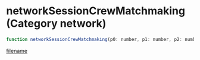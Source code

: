 # networkSessionCrewMatchmaking (Category network)

```js
function networkSessionCrewMatchmaking(p0: number, p1: number, p2: number, maxPlayers: number, p4: boolean): boolean
```

[filename](networkSessionCrewMatchmaking_m.md ':include')